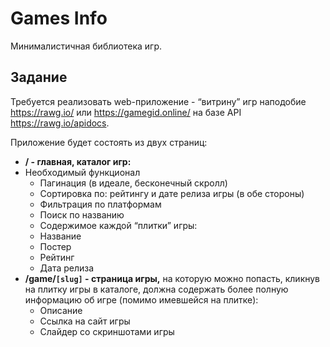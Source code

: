 # Games Info
Минималистичная библиотека игр.

## Задание
Требуется реализовать web-приложение - “витрину” игр наподобие https://rawg.io/ или https://gamegid.online/ на базе API https://rawg.io/apidocs.

Приложение будет состоять из двух страниц:
 
 - **/ - главная, каталог игр:**
 - Необходимый функционал
     - Пагинация (в идеале, бесконечный скролл)
     - Сортировка по: рейтингу и дате релиза игры (в обе стороны)
     - Фильтрация по платформам
     - Поиск по названию
     - Содержимое каждой “плитки” игры:
     - Название
     - Постер
     - Рейтинг
     - Дата релиза
- **/game/`[slug]` - страница игры,** на которую можно попасть, кликнув на плитку игры в каталоге, должна содержать более полную информацию об игре (помимо имевшейся на плитке):
    - Описание
    - Ссылка на сайт игры
    - Слайдер со скриншотами игры

